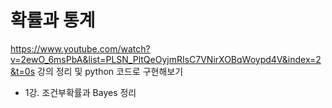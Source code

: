 # 확률과 통계 

https://www.youtube.com/watch?v=2ewO_6msPbA&list=PLSN_PltQeOyjmRIsC7VNirXOBqWoypd4V&index=2&t=0s 강의 정리 및 python 코드로 구현해보기

- 1강. 조건부확률과 Bayes 정리
